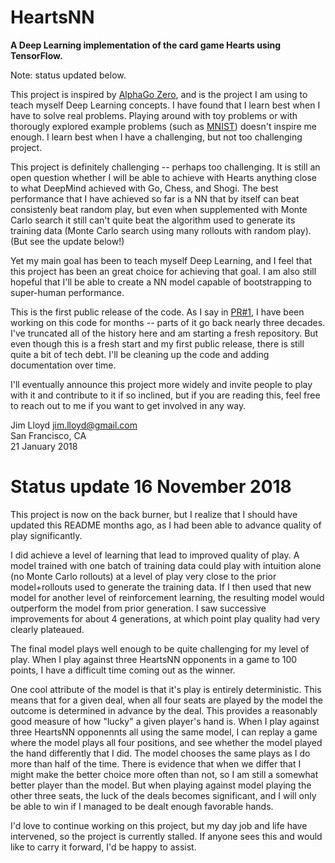 # HeartsNN
**A Deep Learning implementation of the card game Hearts using TensorFlow.**

Note: status updated below.

This project is inspired by [AlphaGo Zero](https://deepmind.com/blog/alphago-zero-learning-scratch/), and is the project I am using to teach myself Deep Learning concepts. I have found that I learn best when I have to solve real problems. Playing around with toy problems or with thorougly explored example problems (such as [MNIST](https://en.wikipedia.org/wiki/MNIST_database)) doesn't inspire me enough. I learn best when I have a challenging, but not too challenging project.

This project is definitely challenging -- perhaps too challenging. It is still an open question whether I will be able to achieve with Hearts anything close to what DeepMind achieved with Go, Chess, and Shogi. The best performance that I have achieved so far is a NN that by itself can beat consistenly beat random play, but even when supplemented with Monte Carlo search it still can't quite beat the algorithm used to generate its training data (Monte Carlo search using many rollouts with random play). (But see the update below!)

Yet my main goal has been to teach myself Deep Learning, and I feel that this project has been an great choice for achieving that goal. I am also still hopeful that I'll be able to create a NN model capable of bootstrapping to super-human performance.

This is the first public release of the code. As I say in [PR#1](https://github.com/jimlloyd/HeartsNN/pull/1), I have been working on this code for months -- parts of it go back nearly three decades. I've truncated all of the history here and am starting a fresh repository. But even though this is a fresh start and my first public release, there is still quite a bit of tech debt. I'll be cleaning up the code and adding documentation over time.

I'll eventually announce this project more widely and invite people to play with it and contribute to it if so inclined, but if you are reading this, feel free to reach out to me if you want to get involved in any way.

Jim Lloyd  <jim.lloyd@gmail.com>  
San Francisco, CA  
21 January 2018  

# Status update 16 November 2018

This project is now on the back burner, but I realize that I should have updated this README months ago, as I had been able to advance quality of play significantly.

I did achieve a level of learning that lead to improved quality of play. A model trained with one batch of training data could play with intuition alone (no Monte Carlo rollouts) at a level of play very close to the prior model+rollouts used to generate the training data. If I then used that new model for another level of reinforcement learning, the resulting model would outperform the model from prior generation. I saw successive improvements for about 4 generations, at which point play quality had very clearly plateaued.

The final model plays well enough to be quite challenging for my level of play. When I play against three HeartsNN opponents in a game to 100 points, I have a difficult time coming out as the winner. 

One cool attribute of the model is that it's play is entirely deterministic. This means that for a given deal, when all four seats are played by the model the outcome is determined in advance by the deal. This provides a reasonably good measure of how "lucky" a given player's hand is. When I play against three HeartsNN opponennts all using the same model, I can replay a game where the model plays all four positions, and see whether the model played the hand differently that I did. The model chooses the same plays as I do more than half of the time. There is evidence that when we differ that I might make the better choice more often than not, so I am still a somewhat better player than the model. But when playing against model playing the other three seats, the luck of the deals becomes significant, and I will only be able to win if I managed to be dealt enough favorable hands.

I'd love to continue working on this project, but my day job and life have intervened, so the project is currently stalled. If anyone sees this and would like to carry it forward, I'd be happy to assist.

 
 
